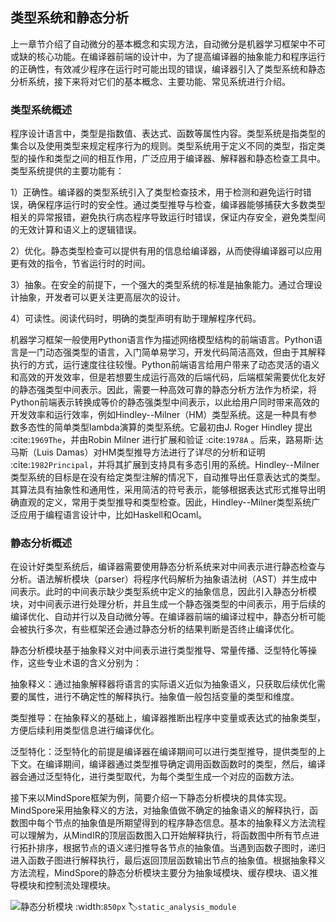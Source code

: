 类型系统和静态分析
------------------

上一章节介绍了自动微分的基本概念和实现方法，自动微分是机器学习框架中不可或缺的核心功能。在编译器前端的设计中，为了提高编译器的抽象能力和程序运行的正确性，有效减少程序在运行时可能出现的错误，编译器引入了类型系统和静态分析系统，接下来将对它们的基本概念、主要功能、常见系统进行介绍。

### 类型系统概述

程序设计语言中，类型是指数值、表达式、函数等属性内容。类型系统是指类型的集合以及使用类型来规定程序行为的规则。类型系统用于定义不同的类型，指定类型的操作和类型之间的相互作用，广泛应用于编译器、解释器和静态检查工具中。类型系统提供的主要功能有：

1）正确性。编译器的类型系统引入了类型检查技术，用于检测和避免运行时错误，确保程序运行时的安全性。通过类型推导与检查，编译器能够捕获大多数类型相关的异常报错，避免执行病态程序导致运行时错误，保证内存安全，避免类型间的无效计算和语义上的逻辑错误。

2）优化。静态类型检查可以提供有用的信息给编译器，从而使得编译器可以应用更有效的指令，节省运行时的时间。

3）抽象。在安全的前提下，一个强大的类型系统的标准是抽象能力。通过合理设计抽象，开发者可以更关注更高层次的设计。

4）可读性。阅读代码时，明确的类型声明有助于理解程序代码。

机器学习框架一般使用Python语言作为描述网络模型结构的前端语言。Python语言是一门动态强类型的语言，入门简单易学习，开发代码简洁高效，但由于其解释执行的方式，运行速度往往较慢。Python前端语言给用户带来了动态灵活的语义和高效的开发效率，但是若想要生成运行高效的后端代码，后端框架需要优化友好的静态强类型中间表示。因此，需要一种高效可靠的静态分析方法作为桥梁，将Python前端表示转换成等价的静态强类型中间表示，以此给用户同时带来高效的开发效率和运行效率，例如Hindley--Milner（HM）类型系统。这是一种具有参数多态性的简单类型lambda演算的类型系统。它最初由J.
Roger Hindley 提出 :cite:`1969The`，并由Robin Milner
进行扩展和验证 :cite:`1978A` 。后来，路易斯·达马斯（Luis
Damas）对HM类型推导方法进行了详尽的分析和证明 :cite:`1982Principal`，并将其扩展到支持具有多态引用的系统。Hindley--Milner类型系统的目标是在没有给定类型注解的情况下，自动推导出任意表达式的类型。其算法具有抽象性和通用性，采用简洁的符号表示，能够根据表达式形式推导出明确直观的定义，常用于类型推导和类型检查。因此，Hindley--Milner类型系统广泛应用于编程语言设计中，比如Haskell和Ocaml。

### 静态分析概述

在设计好类型系统后，编译器需要使用静态分析系统来对中间表示进行静态检查与分析。语法解析模块（parser）将程序代码解析为抽象语法树（AST）并生成中间表示。此时的中间表示缺少类型系统中定义的抽象信息，因此引入静态分析模块，对中间表示进行处理分析，并且生成一个静态强类型的中间表示，用于后续的编译优化、自动并行以及自动微分等。在编译器前端的编译过程中，静态分析可能会被执行多次，有些框架还会通过静态分析的结果判断是否终止编译优化。

静态分析模块基于抽象释义对中间表示进行类型推导、常量传播、泛型特化等操作，这些专业术语的含义分别为：

抽象释义：通过抽象解释器将语言的实际语义近似为抽象语义，只获取后续优化需要的属性，进行不确定性的解释执行。抽象值一般包括变量的类型和维度。

类型推导：在抽象释义的基础上，编译器推断出程序中变量或表达式的抽象类型，方便后续利用类型信息进行编译优化。

泛型特化：泛型特化的前提是编译器在编译期间可以进行类型推导，提供类型的上下文。在编译期间，编译器通过类型推导确定调用函数函数时的类型，然后，编译器会通过泛型特化，进行类型取代，为每个类型生成一个对应的函数方法。

接下来以MindSpore框架为例，简要介绍一下静态分析模块的具体实现。MindSpore采用抽象释义的方法，对抽象值做不确定的抽象语义的解释执行，函数图中每个节点的抽象值是所期望得到的程序静态信息。基本的抽象释义方法流程可以理解为，从MindIR的顶层函数图入口开始解释执行，将函数图中所有节点进行拓扑排序，根据节点的语义递归推导各节点的抽象值。当遇到函数子图时，递归进入函数子图进行解释执行，最后返回顶层函数输出节点的抽象值。根据抽象释义方法流程，MindSpore的静态分析模块主要分为抽象域模块、缓存模块、语义推导模块和控制流处理模块。

![静态分析模块](../img/ch04/静态分析-静态分析模块.png)
:width:`850px`
:label:`static_analysis_module`
